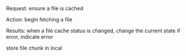 Request: ensure a file is cached

Action: begin fetching a file

Results: when a file cache status is changed, change the current state
if error, indicate error

store file chunk in local
